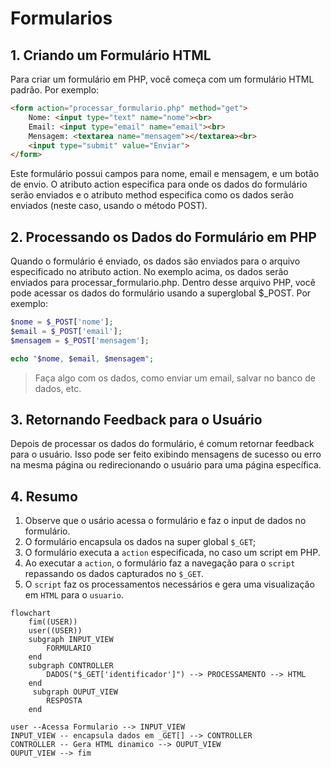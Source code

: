 # Formularios

## 1. Criando um Formulário HTML

Para criar um formulário em PHP, você começa com um formulário HTML padrão. Por exemplo:

```html
<form action="processar_formulario.php" method="get">
    Nome: <input type="text" name="nome"><br>
    Email: <input type="email" name="email"><br>
    Mensagem: <textarea name="mensagem"></textarea><br>
    <input type="submit" value="Enviar">
</form>
``` 

Este formulário possui campos para nome, email e mensagem, e um botão de envio. O atributo action especifica para onde os dados do formulário serão enviados e o atributo method especifica como os dados serão enviados (neste caso, usando o método POST).

## 2. Processando os Dados do Formulário em PHP

Quando o formulário é enviado, os dados são enviados para o arquivo especificado no atributo action. No exemplo acima, os dados serão enviados para processar_formulario.php. Dentro desse arquivo PHP, você pode acessar os dados do formulário usando a superglobal $_POST. Por exemplo:

```php
$nome = $_POST['nome'];
$email = $_POST['email'];
$mensagem = $_POST['mensagem'];

echo "$nome, $email, $mensagem";
```

> Faça algo com os dados, como enviar um email, salvar no banco de dados, etc.

## 3. Retornando Feedback para o Usuário

Depois de processar os dados do formulário, é comum retornar feedback para o usuário. Isso pode ser feito exibindo mensagens de sucesso ou erro na mesma página ou redirecionando o usuário para uma página específica.


## 4. Resumo 

1. Observe que o usário acessa o formulário e faz o input de dados no formulário.
2. O formulário encapsula os dados na super global `$_GET`;
3. O formulário executa a `action` especificada, no caso um script em PHP.
4. Ao executar a `action`, o formulário faz a navegação para o `script` repassando os dados capturados no `$_GET`.
5. O `script` faz os processamentos necessários e gera uma visualização em `HTML` para o `usuario`.


```mermaid
flowchart
    fim((USER))
    user((USER))
    subgraph INPUT_VIEW
        FORMULARIO
    end
    subgraph CONTROLLER
        DADOS("$_GET['identificador']") --> PROCESSAMENTO --> HTML
    end
     subgraph OUPUT_VIEW
        RESPOSTA
    end
    
user --Acessa Formulario --> INPUT_VIEW
INPUT_VIEW -- encapsula dados em _GET[] --> CONTROLLER
CONTROLLER -- Gera HTML dinamico --> OUPUT_VIEW
OUPUT_VIEW --> fim
```